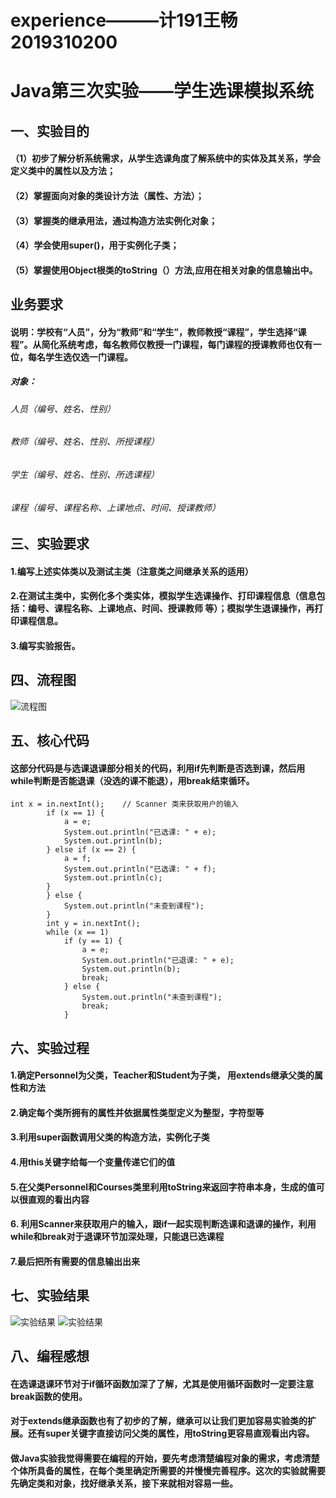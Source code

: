 # experience———计191王畅2019310200
# Java第三次实验——学生选课模拟系统
## 一、实验目的
#### （1）初步了解分析系统需求，从学生选课角度了解系统中的实体及其关系，学会定义类中的属性以及方法；
#### （2）掌握面向对象的类设计方法（属性、方法）；
#### （3）掌握类的继承用法，通过构造方法实例化对象；
#### （4）学会使用super()，用于实例化子类；
#### （5）掌握使用Object根类的toString（）方法,应用在相关对象的信息输出中。
## 业务要求
#### 说明：学校有“人员”，分为“教师”和“学生”，教师教授“课程”，学生选择“课程”。从简化系统考虑，每名教师仅教授一门课程，每门课程的授课教师也仅有一位，每名学生选仅选一门课程。
##### 对象：	
###### 人员（编号、姓名、性别）
###### 教师（编号、姓名、性别、所授课程）
###### 学生（编号、姓名、性别、所选课程）
###### 课程（编号、课程名称、上课地点、时间、授课教师）
## 三、实验要求
#### 1.编写上述实体类以及测试主类（注意类之间继承关系的适用）
#### 2.在测试主类中，实例化多个类实体，模拟学生选课操作、打印课程信息（信息包括：编号、课程名称、上课地点、时间、授课教师 等）；模拟学生退课操作，再打印课程信息。
#### 3.编写实验报告。
## 四、流程图
![流程图](https://github.com/wccc33/experience/blob/main/3.png)
## 五、核心代码
#### 这部分代码是与选课退课部分相关的代码，利用if先判断是否选到课，然后用while判断是否能退课（没选的课不能退），用break结束循环。
```
int x = in.nextInt();    // Scanner 类来获取用户的输入
        if (x == 1) {
            a = e;
            System.out.println("已选课: " + e);
            System.out.println(b);
        } else if (x == 2) {
            a = f;
            System.out.println("已选课: " + f);
            System.out.println(c);
        }
        } else {
            System.out.println("未查到课程");
        }
        int y = in.nextInt();
        while (x == 1)
            if (y == 1) {
                a = e;
                System.out.println("已退课: " + e);
                System.out.println(b);
                break;
            } else {
                System.out.println("未查到课程");
                break;
            }
```
## 六、实验过程
#### 1.确定Personnel为父类，Teacher和Student为子类， 用extends继承父类的属性和方法
#### 2.确定每个类所拥有的属性并依据属性类型定义为整型，字符型等
#### 3.利用super函数调用父类的构造方法，实例化子类
#### 4.用this关键字给每一个变量传递它们的值
#### 5.在父类Personnel和Courses类里利用toString来返回字符串本身，生成的值可以很直观的看出内容
#### 6. 利用Scanner来获取用户的输入，跟if一起实现判断选课和退课的操作，利用while和break对于退课环节加深处理，只能退已选课程
#### 7.最后把所有需要的信息输出出来
## 七、实验结果
![实验结果](https://github.com/wccc33/experience/blob/main/1.png)
![实验结果](https://github.com/wccc33/experience/blob/main/2.png)
## 八、编程感想
#### 在选课退课环节对于if循环函数加深了了解，尤其是使用循环函数时一定要注意break函数的使用。
#### 对于extends继承函数也有了初步的了解，继承可以让我们更加容易实验类的扩展。还有super关键字直接访问父类的属性，用toString更容易直观看出内容。
#### 做Java实验我觉得需要在编程的开始，要先考虑清楚编程对象的需求，考虑清楚个体所具备的属性，在每个类里确定所需要的并慢慢完善程序。这次的实验就需要先确定类和对象，找好继承关系，接下来就相对容易一些。


